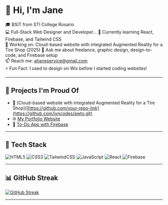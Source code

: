 # 👋 Hi, I'm Jane

🎓 BSIT from STI College Rosario  
💻 Full-Stack Web Designer and Developer...
🌱 Currently learning React, Firebase, and Tailwind CSS  
🔭 Working on: Cloud-based website with integrated Augmented Reality for a Tire Shop (2025)
💬 Ask me about freelance, graphic design, design-to-code, and Firebase setup  
📫 Reach me: atjaneservice@gmail.com  
⚡ Fun Fact: I used to design on Wix before I started coding websites!

---

## 💼 Projects I'm Proud Of

- 🔧 [Cloud-based website with integrated Augmented Reality for a Tire Shop]([https://github.com/your-repo-link](https://github.com/jyncodes/awto.git)
- 🌐 [My Portfolio Website](https://yourdomain.com)
- 📱 [To-Do App with Firebase](https://github.com/your-todo-app)

---

## 🚀 Tech Stack

![HTML5](https://img.shields.io/badge/html5-%23E34F26.svg?style=flat&logo=html5&logoColor=white)
![CSS3](https://img.shields.io/badge/css3-%231572B6.svg?style=flat&logo=css3&logoColor=white)
![TailwindCSS](https://img.shields.io/badge/tailwind-%2338B2AC.svg?style=flat&logo=tailwind-css&logoColor=white)
![JavaScript](https://img.shields.io/badge/javascript-%23F7DF1E.svg?style=flat&logo=javascript&logoColor=black)
![React](https://img.shields.io/badge/react-%2320232a.svg?style=flat&logo=react&logoColor=%2361DAFB)
![Firebase](https://img.shields.io/badge/firebase-%23039BE5.svg?style=flat&logo=firebase)

---

## 📊 GitHub Streak

[![GitHub Streak](https://streak-stats.demolab.com?user=jyncodes&theme=tokyonight&hide_border=true)](https://git.io/streak-stats)



---

